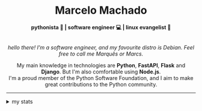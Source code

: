 <h1 align="center"> Marcelo Machado </h1>
    
<div align="center">
<b>pythonista 🐍 | software engineer 💻 | linux evangelist 🐧</b>
<br>
<br>

<i>hello there! I'm a software engineer, and my favourite distro is Debian. Feel free to call me Marquês or Marcs.</i>

<p>

My main knowledge in technologies are **Python**, **FastAPI**, **Flask** and **Django**. But I'm also comfortable using **Node.js**. <br/>
I'm a proud member of the Python Software Foundation, and I aim to make great contributions to the Python community.
</p>

</div>

---

<details closed>    
<summary>my stats</summary>

<!--START_SECTION:waka-->
**I'm a Night 🦉** 

```text
🌞 Morning    20 commits     ██░░░░░░░░░░░░░░░░░░░░░░░   8.2% 
🌆 Daytime    96 commits     █████████░░░░░░░░░░░░░░░░   39.34% 
🌃 Evening    112 commits    ███████████░░░░░░░░░░░░░░   45.9% 
🌙 Night      16 commits     █░░░░░░░░░░░░░░░░░░░░░░░░   6.56%

```


📊 **This Week I Spent My Time On** 

```text
⌚︎ Time Zone: America/Sao_Paulo

💬 Programming Languages: 
Python                   20 hrs 37 mins      ██████████████████░░░░░░░   74.97% 
Emacs Lisp               2 hrs 2 mins        █░░░░░░░░░░░░░░░░░░░░░░░░   7.42% 
Bash                     1 hr 5 mins         █░░░░░░░░░░░░░░░░░░░░░░░░   3.97% 
Docker                   55 mins             ░░░░░░░░░░░░░░░░░░░░░░░░░   3.35% 
YAML                     38 mins             ░░░░░░░░░░░░░░░░░░░░░░░░░   2.35%

🔥 Editors: 
VS Code                  26 hrs 33 mins      ████████████████████████░   96.55% 
Emacs                    56 mins             ░░░░░░░░░░░░░░░░░░░░░░░░░   3.45%

💻 Operating System: 
Windows                  20 hrs 19 mins      ██████████████████░░░░░░░   73.88% 
Linux                    7 hrs 11 mins       ██████░░░░░░░░░░░░░░░░░░░   26.12%

```


 Last Updated on 08/04/2024
<!--END_SECTION:waka-->

<!-- <div>
        <a target="_blank" rel="noopener noreferrer" href="https://github.com/mmaachado?tab=repositories"><img src="https://github-readme-stats.vercel.app/api/top-langs/?username=mmaachado&hide=html,css,swift,ruby&langs_count=6&hide_border=true&layout=compact&show_icons=true&line_height=10&theme=transparent&title_color=4a86d1&custom_title=favourite%20languages"
       alt="most used languages" align="right"></a>
     <a target="_blank" rel="noopener noreferrer" href="https://wakatime.com/@mmachado"><img width="400rem" src="https://github-readme-stats.vercel.app/api/wakatime?username=mmachado&theme=transparent&hide_border=true&hide=markdown,html,css,text,other,yaml,json,prolog,dart,docker,xml,gitconfig,TSQL&hide_title=true&line_height=50&langs_count=4&layout=default" alt="wakatime stats" align="left" /></a> 
        

</div>

 <img src="https://raw.githubusercontent.com/MicaelliMedeiros/micaellimedeiros/master/image/computer-illustration.png" min-width="400px" max-width="400px" width="400px" align="right" alt="computer-illustration.png"> -->
<!-- [![Buy me a coffee](https://img.shields.io/badge/Buy%20Me%20a%20Coffee-ffdd00?style=for-the-badge&logo=buy-me-a-coffee&logoColor=black)](https://www.buymeacoffee.com/anticodingclub) -->

</details>
